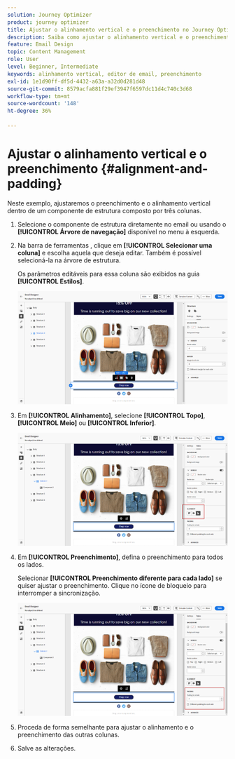```yaml
---
solution: Journey Optimizer
product: journey optimizer
title: Ajustar o alinhamento vertical e o preenchimento no Journey Optimizer
description: Saiba como ajustar o alinhamento vertical e o preenchimento
feature: Email Design
topic: Content Management
role: User
level: Beginner, Intermediate
keywords: alinhamento vertical, editor de email, preenchimento
exl-id: 1e1d90ff-df5d-4432-a63a-a32d0d281d48
source-git-commit: 8579acfa881f29ef3947f6597dc11d4c740c3d68
workflow-type: tm+mt
source-wordcount: '148'
ht-degree: 36%

---
```


# Ajustar o alinhamento vertical e o preenchimento {#alignment-and-padding}

Neste exemplo, ajustaremos o preenchimento e o alinhamento vertical dentro de um componente de estrutura composto por três colunas.

1. Selecione o componente de estrutura diretamente no email ou usando o **[!UICONTROL Árvore de navegação]** disponível no menu à esquerda.

1. Na barra de ferramentas , clique em **[!UICONTROL Selecionar uma coluna]** e escolha aquela que deseja editar. Também é possível selecioná-la na árvore de estrutura.

   Os parâmetros editáveis para essa coluna são exibidos na guia **[!UICONTROL Estilos]**.

   ![](assets/alignment_2.png)

1. Em **[!UICONTROL Alinhamento]**, selecione **[!UICONTROL Topo]**, **[!UICONTROL Meio]** ou **[!UICONTROL Inferior]**.

   ![](assets/alignment_3.png)

1. Em **[!UICONTROL Preenchimento]**, defina o preenchimento para todos os lados.

   Selecionar **[!UICONTROL Preenchimento diferente para cada lado]** se quiser ajustar o preenchimento. Clique no ícone de bloqueio para interromper a sincronização.

   ![](assets/alignment_4.png)

1. Proceda de forma semelhante para ajustar o alinhamento e o preenchimento das outras colunas.

1. Salve as alterações.
